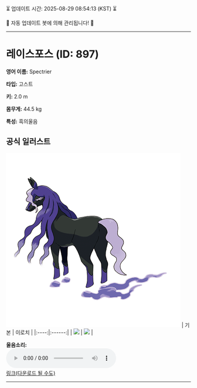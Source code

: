 
⏳ 업데이트 시간: 2025-08-29 08:54:13 (KST) ⏳

🤖 자동 업데이트 봇에 의해 관리됩니다! 🤖

---

# 레이스포스 (ID: 897)
**영어 이름:** Spectrier

**타입:** 고스트

**키:** 2.0 m

**몸무게:** 44.5 kg

**특성:** 흑의울음

## 공식 일러스트
![](https://raw.githubusercontent.com/PokeAPI/sprites/master/sprites/pokemon/other/official-artwork/897.png)
| 기본 | 이로치 |
|:----:|:------:|
| <img src="http://play.pokemonshowdown.com/sprites/ani/spectrier.gif" width="200"> | <img src="http://play.pokemonshowdown.com/sprites/ani-shiny/spectrier.gif" width="200"> |

**울음소리:**<br><audio controls src="https://raw.githubusercontent.com/PokeAPI/cries/main/cries/pokemon/latest/897.ogg"></audio><br> [링크(다운로드 될 수도)](https://raw.githubusercontent.com/PokeAPI/cries/main/cries/pokemon/latest/897.ogg)


---
